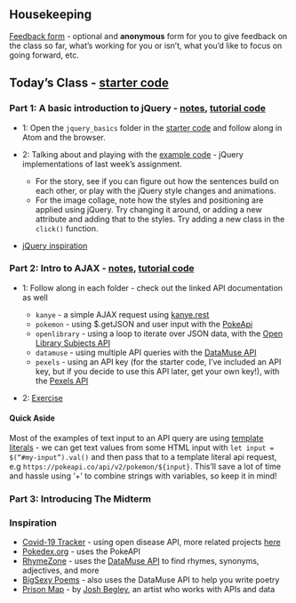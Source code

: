 ## Housekeeping

[Feedback form](https://forms.gle/VUoAmSrS1YbuD3ts8) - optional and **anonymous** form for you to give feedback on the class so far, what’s working for you or isn’t, what you’d like to focus on going forward, etc.

## Today’s Class - [starter code](https://drive.google.com/file/d/1lZ2iwINVhRHON7Yr1cdWqDIs261Vpg1o/view?usp=sharing)

### Part 1: A basic introduction to jQuery - [notes](jquery.md), [tutorial code](https://drive.google.com/file/d/1tJUfZcFUkt-r6O-Y47HJw-xF5fy_LgkZ/view?usp=sharing)
- 1: Open the `jquery_basics` folder in the [starter code](https://drive.google.com/file/d/1lZ2iwINVhRHON7Yr1cdWqDIs261Vpg1o/view?usp=sharing) and follow along in Atom and the browser.

- 2: Talking about and playing with the [example code](https://drive.google.com/file/d/1rSvaNAPFmz5IOay5lTCQz_wVXcbn7N-A/view?usp=sharing) - jQuery implementations of last week’s assignment.
  - For the story, see if you can figure out how the sentences build on each other, or play with the jQuery style changes and animations. 
  - For the image collage, note how the styles and positioning are applied using jQuery. Try changing it around, or adding a new attribute and adding that to the styles. Try adding a new class in the `click()` function.

- [jQuery inspiration](https://www.awwwards.com/websites/jquery/)

### Part 2: Intro to AJAX - [notes](AJAX.md), [tutorial code](https://drive.google.com/file/d/12P8bUZlKlimvJX0EN9iGEuezo31ROGV-/view?usp=sharing)
- 1: Follow along in each folder - check out the linked API documentation as well
  - `kanye` - a simple AJAX request using [kanye.rest](https://kanye.rest/)
  - `pokemon` - using $.getJSON and user input with the [PokeApi](https://pokeapi.co/docs/v2#pokemon)
  - `openlibrary` - using a loop to iterate over JSON data, with the [Open Library Subjects API](https://openlibrary.org/dev/docs/api/subjects)
  - `datamuse` - using multiple API queries with the [DataMuse API](https://www.datamuse.com/api/)
  - `pexels` - using an API key (for the starter code, I’ve included an API key, but if you decide to use this API later, get your own key!), with the [Pexels API](https://www.pexels.com/api/)

- 2: [Exercise](AJAX_exercise.md)

#### Quick Aside
Most of the examples of text input to an API query are using [template literals](https://developer.mozilla.org/en-US/docs/Web/JavaScript/Reference/Template_literals) -
we can get text values from some HTML input with `let input = $(“#my-input”).val()` and then pass that to a template literal api request, e.g `https://pokeapi.co/api/v2/pokemon/${input}`. This’ll save a lot of time and hassle using ‘+’ to combine strings with variables, so keep it in mind!

### Part 3: Introducing The Midterm

### Inspiration

- [Covid-19 Tracker](https://viruscovid.tech/) - using open disease API, more related projects [here](https://github.com/disease-sh/awesome-novelcovid)
- [Pokedex.org](https://pokedex.org/) -  uses the PokeAPI
- [RhymeZone](https://rhymezone.com/) - uses the [DataMuse API](https://www.datamuse.com/api/) to find rhymes, synonyms, adjectives, and more
- [BigSexy Poems](https://bennadel.github.io/big-sexy-poems-poc/) - also uses the DataMuse API to help you write poetry
- [Prison Map](http://prisonmap.com/) - by [Josh Begley](https://joshbegley.com/), an artist who works with APIs and data



